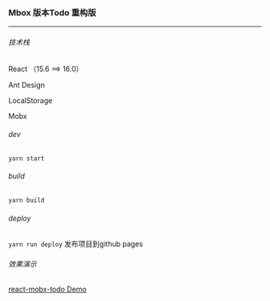 ### Mbox 版本Todo 重构版

------

###### 技术栈

React （15.6 ==> 16.0）

Ant Design

LocalStorage

Mobx

###### dev

`yarn start`

###### build

`yarn build`

###### deploy

`yarn run deploy` 发布项目到github pages



###### 效果演示

[react-mobx-todo Demo](https://chuyun.github.io/project/React/react-mobx-todo/)

